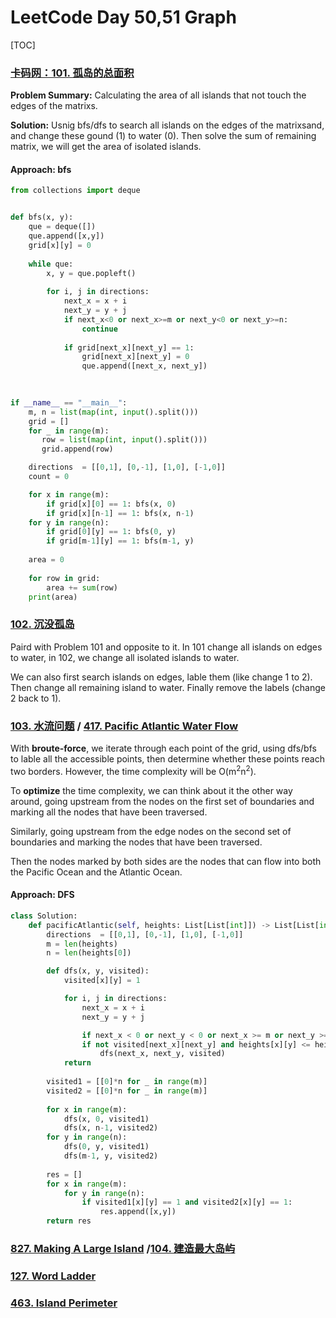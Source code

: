 # LeetCode Day 50,51 Graph

[TOC]

### [卡码网：101. 孤岛的总面积](https://kamacoder.com/problempage.php?pid=1173)

**Problem Summary:** Calculating the area of all islands that not touch the edges of the matrixs.

**Solution:** Usnig bfs/dfs to search all islands on the edges of the matrixsand, and change these gound (1) to water (0). Then solve the sum of remaining matrix, we will get the area of isolated islands.

#### **Approach: bfs**

```python
from collections import deque


def bfs(x, y):
    que = deque([])
    que.append([x,y])
    grid[x][y] = 0
    
    while que:
        x, y = que.popleft()
        
        for i, j in directions:
            next_x = x + i
            next_y = y + j
            if next_x<0 or next_x>=m or next_y<0 or next_y>=n:
                continue
            
            if grid[next_x][next_y] == 1:
                grid[next_x][next_y] = 0
                que.append([next_x, next_y])
    
    

if __name__ == "__main__":
    m, n = list(map(int, input().split()))
    grid = []
    for _ in range(m):
       row = list(map(int, input().split()))
       grid.append(row)

    directions  = [[0,1], [0,-1], [1,0], [-1,0]]
    count = 0

    for x in range(m):
        if grid[x][0] == 1: bfs(x, 0)
        if grid[x][n-1] == 1: bfs(x, n-1)
    for y in range(n):
        if grid[0][y] == 1: bfs(0, y)
        if grid[m-1][y] == 1: bfs(m-1, y)
    
    area = 0
    
    for row in grid:
        area += sum(row)
    print(area)
```



### [102. 沉没孤岛](https://kamacoder.com/problempage.php?pid=1174)

Paird with Problem 101 and opposite to it. In 101 change all islands on edges to water, in 102, we change all isolated islands to water. 

We can also first search islands on edges, lable them (like change 1 to 2). Then change all remaining island to water. Finally remove the labels (change 2 back to 1).



### [103. 水流问题](https://kamacoder.com/problempage.php?pid=1175) / [417. Pacific Atlantic Water Flow](https://leetcode.com/problems/pacific-atlantic-water-flow)

With **broute-force**, we iterate through each point of the grid, using dfs/bfs to lable all the accessible points, then determine whether these points reach two borders. However, the time complexity will be O(m<sup>2</sup>n<sup>2</sup>).

To **optimize** the time complexity, we can think about it the other way around, going upstream from the nodes on the first set of boundaries and marking all the nodes that have been traversed.

Similarly, going upstream from the edge nodes on the second set of boundaries and marking the nodes that have been traversed.

Then the nodes marked by both sides are the nodes that can flow into both the Pacific Ocean and the Atlantic Ocean.

#### Approach: DFS

```python
class Solution:
    def pacificAtlantic(self, heights: List[List[int]]) -> List[List[int]]:
        directions  = [[0,1], [0,-1], [1,0], [-1,0]]
        m = len(heights)
        n = len(heights[0])

        def dfs(x, y, visited):
            visited[x][y] = 1

            for i, j in directions:
                next_x = x + i
                next_y = y + j

                if next_x < 0 or next_y < 0 or next_x >= m or next_y >= n: continue
                if not visited[next_x][next_y] and heights[x][y] <= heights[next_x][next_y]: 
                    dfs(next_x, next_y, visited)
            return
        
        visited1 = [[0]*n for _ in range(m)]
        visited2 = [[0]*n for _ in range(m)]
        
        for x in range(m):
            dfs(x, 0, visited1)
            dfs(x, n-1, visited2)
        for y in range(n):
            dfs(0, y, visited1)
            dfs(m-1, y, visited2)
        
        res = []
        for x in range(m):
            for y in range(n):
                if visited1[x][y] == 1 and visited2[x][y] == 1:
                    res.append([x,y])
        return res
```



### [827. Making A Large Island](https://leetcode.com/problems/making-a-large-island/) /[104. 建造最大岛屿](https://kamacoder.com/problempage.php?pid=1176)





### [127. Word Ladder](https://leetcode.com/problems/word-ladder/)



### [463. Island Perimeter](https://leetcode.com/problems/island-perimeter/)
